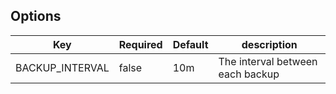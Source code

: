 ## Options

| Key             | Required | Default | description                      |
|-----------------|----------|---------|----------------------------------|
| BACKUP_INTERVAL | false    | 10m     | The interval between each backup |
